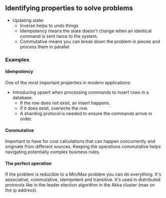 ## Identifying properties to solve problems

- Updating state:
  - Inverse helps to undo things
  - Idempotency means the state doesn't change when
an identical command is sent twice to the system.
  - Commutative means you can break down the problem in pieces 
and process them in parallel


### Examples

#### Idempotency
One of the most important properties in modern applications:

- Introducing upsert when processing commands to insert rows in a database. 
  - If the row does not exist, an insert happens. 
  - if it does exist, overwrite the row.
  - A sharding protocol is needed to ensure the commands arrive in order.

#### Commutative
Important to have for cost calculations that can happen concurrently and
originate from different sources. Keeping the operations commutative
helps navigating potentially complex business rules.

#### The perfect operation
If the problem is reducible to a Min/Max problem you can do everything. It's
associative, commutative, idempotent and transitive. It's used in distributed
protocols like in the leader election algorithm in the Akka cluster (max on the ip address).